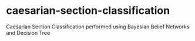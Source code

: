 # caesarian-section-classification
Caesarian Section Classification performed using Bayesian Belief Networks and Decision Tree
